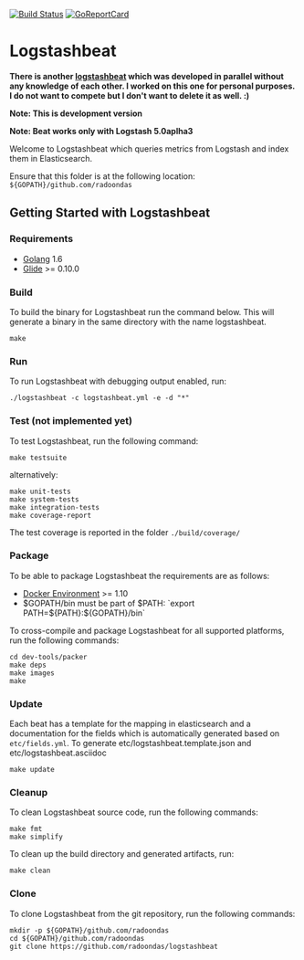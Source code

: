 [![Build Status](https://travis-ci.org/radoondas/logstashbeat.svg?branch=master)](https://travis-ci.org/radoondas/logstashbeat)
[![GoReportCard](https://goreportcard.com/badge/github.com/radoondas/logstashbeat)](https://goreportcard.com/report/github.com/radoondas/logstashbeat)

# Logstashbeat

**There is another [logstashbeat](https://github.com/consulthys/logstashbeat) which was developed in parallel without any knowledge of each other. I worked on this one for personal purposes. I do not want to compete but I don't want to delete it as well. :)**

**Note: This is development version**

**Note: Beat works only with Logstash 5.0aplha3**

Welcome to Logstashbeat which queries metrics from Logstash and index them in Elasticsearch.

Ensure that this folder is at the following location:
`${GOPATH}/github.com/radoondas`

## Getting Started with Logstashbeat

### Requirements

* [Golang](https://golang.org/dl/) 1.6
* [Glide](https://github.com/Masterminds/glide) >= 0.10.0

### Build

To build the binary for Logstashbeat run the command below. This will generate a binary
in the same directory with the name logstashbeat.

```
make
```


### Run

To run Logstashbeat with debugging output enabled, run:

```
./logstashbeat -c logstashbeat.yml -e -d "*"
```


### Test (not implemented yet)

To test Logstashbeat, run the following command:

```
make testsuite
```

alternatively:
```
make unit-tests
make system-tests
make integration-tests
make coverage-report
```

The test coverage is reported in the folder `./build/coverage/`


### Package

To be able to package Logstashbeat the requirements are as follows:

 * [Docker Environment](https://docs.docker.com/engine/installation/) >= 1.10
 * $GOPATH/bin must be part of $PATH: `export PATH=${PATH}:${GOPATH}/bin`

To cross-compile and package Logstashbeat for all supported platforms, run the following commands:

```
cd dev-tools/packer
make deps
make images
make
```

### Update

Each beat has a template for the mapping in elasticsearch and a documentation for the fields
which is automatically generated based on `etc/fields.yml`.
To generate etc/logstashbeat.template.json and etc/logstashbeat.asciidoc

```
make update
```


### Cleanup

To clean  Logstashbeat source code, run the following commands:

```
make fmt
make simplify
```

To clean up the build directory and generated artifacts, run:

```
make clean
```


### Clone

To clone Logstashbeat from the git repository, run the following commands:

```
mkdir -p ${GOPATH}/github.com/radoondas
cd ${GOPATH}/github.com/radoondas
git clone https://github.com/radoondas/logstashbeat
```
